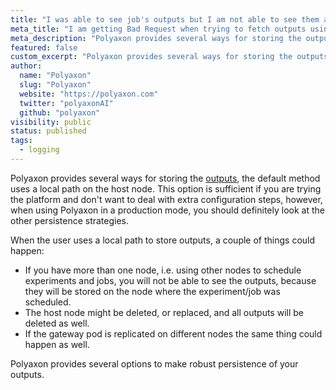 ```yaml
---
title: "I was able to see job's outputs but I am not able to see them anymore."
meta_title: "I am getting Bad Request when trying to fetch outputs using the web UI or using the CLI - FAQ"
meta_description: "Polyaxon provides several ways for storing the outputs, the default method uses a local path on the host node."
featured: false
custom_excerpt: "Polyaxon provides several ways for storing the outputs, the default method uses a local path on the host node."
author:
  name: "Polyaxon"
  slug: "Polyaxon"
  website: "https://polyaxon.com"
  twitter: "polyaxonAI"
  github: "polyaxon"
visibility: public
status: published
tags:
  - logging
---
```


Polyaxon provides several ways for storing the [outputs](/docs/setup/connections/artifacts/), the default method uses a local path on the host node.
This option is sufficient if you are trying the platform and don't want to deal with extra configuration steps, however, when using Polyaxon in a production mode,
you should definitely look at the other persistence strategies.

When the user uses a local path to store outputs, a couple of things could happen:
 * If you have more than one node, i.e. using other nodes to schedule experiments and jobs, you will not be able to see the outputs, because they will be stored on the node where the experiment/job was scheduled.
 * The host node might be deleted, or replaced, and all outputs will be deleted as well.
 * If the gateway pod is replicated on different nodes the same thing could happen as well.

Polyaxon provides several options to make robust persistence of your outputs.
